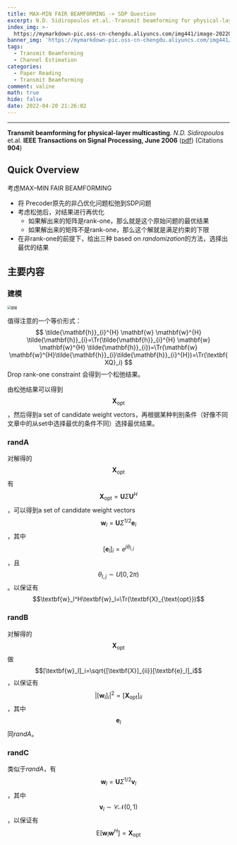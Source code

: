 ```yaml
---
title: MAX–MIN FAIR BEAMFORMING -> SDP Question
excerpt: N.D. Sidiropoulos et.al.-Transmit beamforming for physical-layer multicasting
index_img: >-
  https://mymarkdown-pic.oss-cn-chengdu.aliyuncs.com/img441/image-20220420212811327.png
banner_img: 'https://mymarkdown-pic.oss-cn-chengdu.aliyuncs.com/img441/1638523690670.jpg'
tags:
  - Transmit Beamforming
  - Channel Estimation
categories:
  - Paper Reading
  - Transmit Beamforming
comment: valine
math: true
hide: false
date: 2022-04-20 21:26:02
---
```


-------------------------------------

**Transmit beamforming for physical-layer multicasting**.  *N.D. Sidiropoulos* et.al.  **IEEE Transactions on Signal Processing, June 2006**  ([pdf](https://ieeexplore.ieee.org/document/1634819))  (Citations **904**)

## Quick Overview

考虑MAX–MIN FAIR BEAMFORMING

- 将 Precoder原先的非凸优化问题松弛到SDP问题
- 考虑松弛后，对结果进行再优化
  - 如果解出来的矩阵是rank-one，那么就是这个原始问题的最优结果
  - 如果解出来的矩阵不是rank-one，那么这个解就是满足约束的下限
- 在非rank-one的前提下，给出三种 based on *randomization*的方法，选择出最优的结果

## 主要内容

### 建模

<img src="https://mymarkdown-pic.oss-cn-chengdu.aliyuncs.com/img441/image-20220420210025213.png" alt="建模" style="zoom: 50%;" />

值得注意的一个等价形式：
$$
\tilde{\mathbf{h}}_{i}^{H} \mathbf{w} \mathbf{w}^{H} \tilde{\mathbf{h}}_{i}=\Tr(\tilde{\mathbf{h}}_{i}^{H} \mathbf{w} \mathbf{w}^{H} \tilde{\mathbf{h}}_{i})=\Tr(\mathbf{w} \mathbf{w}^{H}\tilde{\mathbf{h}}_{i}\tilde{\mathbf{h}}_{i}^{H})=\Tr(\textbf{XQ}_i)
$$
Drop rank-one constraint 会得到一个松弛结果。

由松弛结果可以得到$$\textbf{X}_{\text{opt}}$$，然后得到a set of candidate weight vectors，再根据某种判别条件（好像不同文章中的从set中选择最优的条件不同）选择最优结果。

### randA

对解得的$$\textbf{X}_{\text{opt}}$$有$$\textbf{X}_{\text{opt}}=\textbf{U}\Sigma\textbf{U}^H$$，可以得到a set of candidate weight vectors $$\textbf{w}_l=\textbf{U}\Sigma^{1/2}\textbf{e}_l$$，其中$$[\textbf{e}_l]_i=e^{j\theta_{l,j}}$$，且$$\theta_{l,j}\sim U[0,2\pi)$$。以保证有$$\textbf{w}_l^H\textbf{w}_l=\Tr(\textbf{X}_{\text{opt}})$$

### randB

对解得的$$\textbf{X}_{\text{opt}}$$做$$[\textbf{w}_l]_i=\sqrt{[\textbf{X}]_{ii}}[\textbf{e}_l]_i$$，以保证有$$|[\textbf{w}_l]_i|^2=[\textbf{X}_{\text{opt}}]_{ii}$$，其中$$\textbf{e}_{l}$$同*randA*。

### randC

类似于*randA*，有$$\textbf{w}_l=\textbf{U}\Sigma^{1/2}\textbf{v}_l$$，其中$$\textbf{v}_l\sim\mathcal{CN}(0,1)$$，以保证有$$\text{E}[\textbf{w}_l\textbf{w}^H]=\textbf{X}_{\text{opt}}$$

